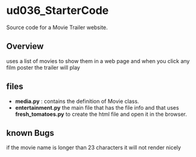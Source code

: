 # ud036_StarterCode
Source code for a Movie Trailer website.

## Overview
uses a list of movies to show them in a web page and when you click any film poster the trailer will play

## files
* **media.py** : contains the definition of Movie class.
* **entertainment.py** the main file that has the file info and that uses **fresh_tomatoes.py** to create the html file and open it in the browser.

## known Bugs
if the movie name is longer than 23 characters it will not render nicely